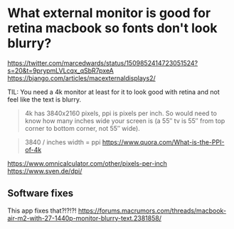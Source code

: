 # What external monitor is good for retina macbook so fonts don't look blurry?

https://twitter.com/marcedwards/status/1509852414723051524?s=20&t=9prypmLVLcqx_qSbR7pxeA
https://bjango.com/articles/macexternaldisplays2/

TIL: You need a 4k monitor at least for it to look good with retina and not feel
like the text is blurry.


> 4k has 3840x2160 pixels, ppi is pixels per inch. So would need to know how many inches wide your screen is (a 55″ tv is 55″ from top corner to bottom corner, not 55″ wide).

> 3840 / inches width = ppi
https://www.quora.com/What-is-the-PPI-of-4k


https://www.omnicalculator.com/other/pixels-per-inch
https://www.sven.de/dpi/


## Software fixes
This app fixes that?!?!?!
https://forums.macrumors.com/threads/macbook-air-m2-with-27-1440p-monitor-blurry-text.2381858/
